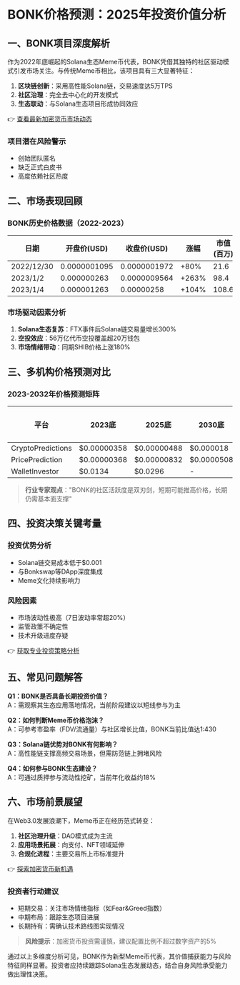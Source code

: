 # BONK价格预测：2025年投资价值分析

## 一、BONK项目深度解析

作为2022年底崛起的Solana生态Meme币代表，BONK凭借其独特的社区驱动模式引发市场关注。与传统Meme币相比，该项目具有三大显著特征：

1. **区块链创新**：采用高性能Solana链，交易速度达5万TPS
2. **社区治理**：完全去中心化的开发模式
3. **生态联动**：与Solana生态项目形成协同效应

👉 [查看最新加密货币市场动态](https://bit.ly/okx_welcome)

### 项目潜在风险警示
- 创始团队匿名
- 缺乏正式白皮书
- 高度依赖社区热度

## 二、市场表现回顾

### BONK历史价格数据（2022-2023）
| 日期       | 开盘价(USD)   | 收盘价(USD)   | 涨幅   | 市值(百万) |
|------------|---------------|---------------|--------|------------|
| 2022/12/30 | 0.0000001095  | 0.0000001972  | +80%   | 21.6       |
| 2023/1/2   | 0.000000263   | 0.0000009564  | +263%  | 98.4       |
| 2023/1/4   | 0.000001263   | 0.00000258    | +104%  | 108.6      |

### 市场驱动因素分析
1. **Solana生态复苏**：FTX事件后Solana链交易量增长300%
2. **空投效应**：56万亿代币空投覆盖超20万钱包
3. **市场情绪带动**：同期SHIB价格上涨180%

## 三、多机构价格预测对比

### 2023-2032年价格预测矩阵
| 平台            | 2023底  | 2025底  | 2030底   | 2032底   | 年复合增长率 |
|-----------------|---------|---------|----------|----------|--------------|
| CryptoPredictions | $0.00000358 | $0.00000488 | $0.000018  | $0.000031  | 32%         |
| PricePrediction   | $0.00000368 | $0.00000832 | $0.0000508 | $0.0000983 | 47%         |
| WalletInvestor    | $0.0134     | $0.0296     | -        | -        | 84%         |

> **行业专家观点**："BONK的社区活跃度是双刃剑，短期可能推高价格，长期仍需基本面支撑"

## 四、投资决策关键考量

### 投资优势分析
- Solana链交易成本低于$0.001
- 与Bonkswap等DApp深度集成
- Meme文化持续影响力

### 风险因素
- 市场波动性极高（7日波动率常超20%）
- 监管政策不确定性
- 技术升级进度存疑

👉 [获取专业投资策略分析](https://bit.ly/okx_welcome)

## 五、常见问题解答

**Q1：BONK是否具备长期投资价值？**  
A：需观察其生态应用落地情况，当前阶段建议以短线参与为主

**Q2：如何判断Meme币价格泡沫？**  
A：可参考市盈率（FDV/流通量）与社区增长比值，BONK当前比值达1:430

**Q3：Solana链优势对BONK有何影响？**  
A：高性能链支撑高频交易场景，但需防范链上拥堵风险

**Q4：如何参与BONK生态建设？**  
A：可通过质押参与流动性挖矿，当前年化收益约18%

## 六、市场前景展望

在Web3.0发展浪潮下，Meme币正在经历范式转变：
1. **社区治理升级**：DAO模式成为主流
2. **应用场景拓展**：向支付、NFT领域延伸
3. **合规化进程**：主要交易所上市标准提升

👉 [探索加密货币新机遇](https://bit.ly/okx_welcome)

### 投资者行动建议
- 短期交易：关注市场情绪指标（如Fear&Greed指数）
- 中期布局：跟踪生态项目进展
- 长期持有：需确认技术路线图实现情况

> **风险提示**：加密货币投资需谨慎，建议配置比例不超过数字资产的5%

通过以上多维度分析可见，BONK作为新型Meme币代表，其价值捕获能力与风险特征同样显著。投资者应持续跟踪Solana生态发展动态，结合自身风险承受能力做出理性决策。
